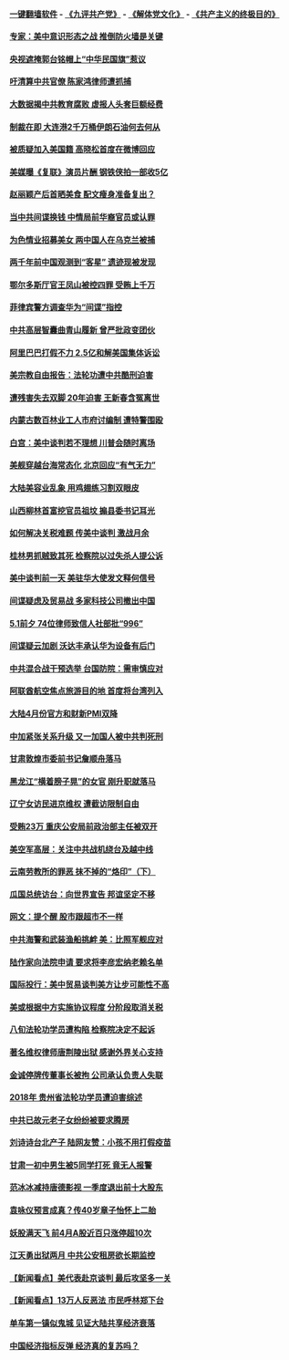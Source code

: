 #### [一键翻墙软件](https://github.com/gfw-breaker/nogfw/blob/master/README.md?t=05010337) -  [《九评共产党》](https://github.com/gfw-breaker/9ping.md?t=05010337) - [《解体党文化》](https://github.com/gfw-breaker/jtdwh.md?t=05010337) - [《共产主义的终极目的》](https://github.com/gfw-breaker/gczydzjmd.md?t=05010337)

#### [专家：美中意识形态之战 推倒防火墙是关键](../pages/nsc413/n11225298.md?t=05010337) 

#### [央视遮掩郭台铭帽上“中华民国旗”惹议](../pages/nsc413/n11225253.md?t=05010337) 

#### [吁清算中共官僚 陈家鸿律师遭抓捕](../pages/nsc413/n11225231.md?t=05010337) 

#### [大数据揭中共教育腐败 虚报人头套巨额经费](../pages/nsc413/n11225163.md?t=05010337) 

#### [制裁在即 大连港2千万桶伊朗石油何去何从](../pages/nsc413/n11225276.md?t=05010337) 

#### [被质疑加入美国籍 高晓松首度在微博回应](../pages/nsc413/n11223047.md?t=05010337) 

#### [美媒曝《复联》演员片酬 钢铁侠拍一部收5亿](../pages/nsc413/n11225036.md?t=05010337) 

#### [赵丽颖产后首晒美食 配文瘦身准备复出？](../pages/nsc413/n11225198.md?t=05010337) 

#### [当中共间谍换钱 中情局前华裔官员或认罪](../pages/nsc413/n11225275.md?t=05010337) 

#### [为色情业招募美女 两中国人在乌克兰被捕](../pages/nsc413/n11225138.md?t=05010337) 

#### [两千年前中国观测到“客星” 遗迹现被发现](../pages/nsc413/n11225136.md?t=05010337) 

#### [鄂尔多斯厅官王凤山被控四罪 受贿上千万](../pages/nsc413/n11225108.md?t=05010337) 

#### [菲律宾警方调查华为“间谍”指控](../pages/nsc413/n11225052.md?t=05010337) 

#### [中共高层智囊曲青山履新 曾严批政变团伙](../pages/nsc413/n11224932.md?t=05010337) 

#### [阿里巴巴打假不力 2.5亿和解美国集体诉讼](../pages/nsc413/n11224964.md?t=05010337) 

#### [美宗教自由报告：法轮功遭中共酷刑迫害](../pages/nsc413/n11223123.md?t=05010337) 

#### [遭残害失去双脚 20年迫害 王新春含冤离世](../pages/nsc413/n11223766.md?t=05010337) 

#### [内蒙古数百林业工人市府讨编制 遭特警围殴](../pages/nsc413/n11224988.md?t=05010337) 

#### [白宫：美中谈判若不理想 川普会随时离场](../pages/nsc413/n11224984.md?t=05010337) 

#### [美舰穿越台海常态化 北京回应“有气无力”](../pages/nsc413/n11224833.md?t=05010337) 

#### [大陆美容业乱象 用鸡翅练习割双眼皮](../pages/nsc413/n11224937.md?t=05010337) 

#### [山西柳林首富挖官员祖坟 搧县委书记耳光](../pages/nsc413/n11224868.md?t=05010337) 

#### [如何解决关税难题 传美中谈判 激战月余](../pages/nsc413/n11224907.md?t=05010337) 

#### [桂林男抓贼致其死 检察院以过失杀人提公诉](../pages/nsc413/n11224524.md?t=05010337) 

#### [美中谈判前一天 美驻华大使发文释何信号](../pages/nsc413/n11224773.md?t=05010337) 

#### [间谍疑虑及贸易战 多家科技公司撤出中国](../pages/nsc413/n11224753.md?t=05010337) 

#### [5.1前夕 74位律师致信人社部批“996”](../pages/nsc413/n11223338.md?t=05010337) 

#### [间谍疑云加剧 沃达丰承认华为设备有后门](../pages/nsc413/n11224659.md?t=05010337) 

#### [中共混合战干预选举 台国防院：需审慎应对](../pages/nsc413/n11224146.md?t=05010337) 


#### [阿联酋航空焦点旅游目的地 首度将台湾列入](../pages/nsc413/n11224396.md?t=05010337) 

#### [大陆4月份官方和财新PMI双降](../pages/nsc413/n11224006.md?t=05010337) 

#### [中加紧张关系升级 又一加国人被中共判死刑](../pages/nsc413/n11224222.md?t=05010337) 

#### [甘肃敦煌市委前书记詹顺舟落马](../pages/nsc413/n11224135.md?t=05010337) 

#### [黑龙江“横着膀子晃”的女官 刚升职就落马](../pages/nsc413/n11223676.md?t=05010337) 

#### [辽宁女访民进京维权 遭截访限制自由](../pages/nsc413/n11223796.md?t=05010337) 

#### [受贿23万 重庆公安局前政治部主任被双开](../pages/nsc413/n11223561.md?t=05010337) 

#### [美空军高层：关注中共战机绕台及越中线](../pages/nsc413/n11224072.md?t=05010337) 

#### [云南劳教所的罪恶 抹不掉的“烙印”（下）](../pages/nsc413/n11198969.md?t=05010337) 

#### [瓜国总统访台：向世界宣告 邦谊坚定不移](../pages/nsc413/n11223834.md?t=05010337) 

#### [网文：提个醒 股市跟超市不一样](../pages/nsc413/n11223808.md?t=05010337) 

#### [中共海警和武装渔船挑衅 美：比照军舰应对](../pages/nsc413/n11223762.md?t=05010337) 

#### [陆作家向法院申请 要求将李彦宏纳老赖名单](../pages/nsc413/n11223393.md?t=05010337) 

#### [国际投行：美中贸易谈判美方让步可能性不高](../pages/nsc413/n11223108.md?t=05010337) 

#### [美或根据中方实施协议程度 分阶段取消关税](../pages/nsc413/n11223317.md?t=05010337) 

#### [八旬法轮功学员遭构陷 检察院决定不起诉](../pages/nsc413/n11220125.md?t=05010337) 

#### [著名维权律师唐荆陵出狱 感谢外界关心支持](../pages/nsc413/n11223083.md?t=05010337) 

#### [金诚停牌传董事长被拘 公司承认负责人失联](../pages/nsc413/n11223246.md?t=05010337) 

#### [2018年 贵州省法轮功学员遭迫害综述](../pages/nsc413/n11222275.md?t=05010337) 

#### [中共已故元老子女纷纷被要求腾房](../pages/nsc413/n11222954.md?t=05010337) 

#### [刘诗诗台北产子 陆网友赞：小孩不用打假疫苗](../pages/nsc413/n11222729.md?t=05010337) 

#### [甘肃一初中男生被5同学打死 竟无人报警](../pages/nsc413/n11222919.md?t=05010337) 

#### [范冰冰减持唐德影视 一季度退出前十大股东](../pages/nsc413/n11222987.md?t=05010337) 

#### [袁咏仪预言成真？传40岁章子怡怀上二胎](../pages/nsc413/n11220290.md?t=05010337) 

#### [妖股满天飞 前4月A股近百只涨停超10次](../pages/nsc413/n11222791.md?t=05010337) 

#### [江天勇出狱两月 中共公安租房欲长期监控](../pages/nsc413/n11222889.md?t=05010337) 

#### [【新闻看点】美代表赴京谈判 最后攻坚多一关](../pages/nsc413/n11222651.md?t=05010337) 

#### [【新闻看点】13万人反恶法 市民呼林郑下台](../pages/nsc413/n11222504.md?t=05010337) 

#### [单车第一镇似鬼城 见证大陆共享经济衰落](../pages/nsc413/n11222548.md?t=05010337) 

#### [中国经济指标反弹 经济真的复苏吗？](../pages/nsc413/n11222843.md?t=05010337) 

